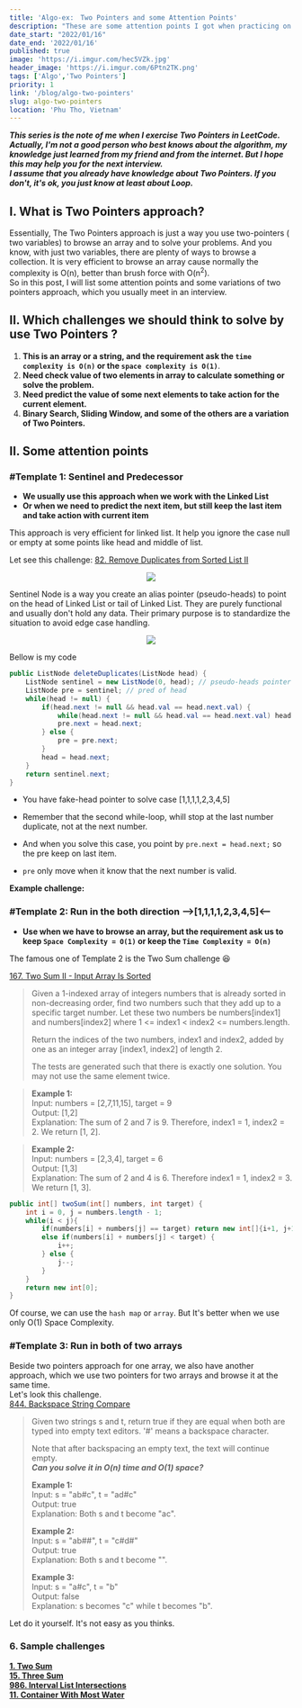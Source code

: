 ```yaml
---
title: 'Algo-ex:　Two Pointers and some Attention Points'
description: "These are some attention points I got when practicing on leetcode. These can help you succeed in the first submit, and the Interviewer will like that."
date_start: "2022/01/16"
date_end: '2022/01/16'
published: true
image: 'https://i.imgur.com/hec5VZk.jpg'
header_image: 'https://i.imgur.com/6Ptn2TK.png'
tags: ['Algo','Two Pointers']
priority: 1
link: '/blog/algo-two-pointers'
slug: algo-two-pointers
location: 'Phu Tho, Vietnam'
---
```


_**This series is the note of me when I exercise Two Pointers in LeetCode. Actually, I'm not a good person who best knows about the algorithm, my knowledge just learned from my friend and from the internet. But I hope this may help you for the next interview.  
I assume that you already have knowledge about Two Pointers. If you don't, it's ok, you just know at least about Loop.**_

## I. What is Two Pointers approach?

Essentially, The Two Pointers approach is just a way you use two-pointers ( two variables) to browse an array and to solve your problems. And you know, with just two variables, there are plenty of ways to browse a collection. It is very efficient to browse an array cause normally the complexity is O(n), better than brush force with O(n<sup>2</sup>).  
So in this post, I will list some attention points and some variations of two pointers approach, which you usually meet in an interview.

## II. Which challenges we should think to solve by use Two Pointers ?

1. **This is an array or a string, and the requirement ask the `time complexity is O(n)` or the `space complexity is O(1)`**.
2. **Need check value of two elements in array to calculate something or solve the problem.**
3. **Need predict the value of some next elements to take action for the current element.**
4. **Binary Search, Sliding Window, and some of the others are a variation of Two Pointers.**

## II. Some attention points

### #Template 1: Sentinel and Predecessor

* **We usually use this approach when we work with the Linked List**
* **Or when we need to predict the next item, but still keep the last item and take action with current item**

This approach is very efficient for linked list. It help you ignore the case null or empty at some points like head and middle of list.

Let see this challenge: [82. Remove Duplicates from Sorted List II][82]
<p align="center" width="100%">
    <img src="https://i.imgur.com/UuTA63k.png"/>
</p>

Sentinel Node is a way you create an alias pointer (pseudo-heads) to point on the head of Linked List or tail of Linked List. They are purely functional and usually don't hold any data. Their primary purpose is to standardize the situation to avoid edge case handling.

<p align="center" width="100%">
    <img src="https://i.imgur.com/83lcRrs.png"/>
</p>

Bellow is my code

```java
public ListNode deleteDuplicates(ListNode head) {
    ListNode sentinel = new ListNode(0, head); // pseudo-heads pointer
    ListNode pre = sentinel; // pred of head
    while(head != null) {
        if(head.next != null && head.val == head.next.val) {
            while(head.next != null && head.val == head.next.val) head = head.next;
            pre.next = head.next;
        } else {
            pre = pre.next;
        }
        head = head.next;
    }
    return sentinel.next;
}
```

* You have fake-head pointer to solve case [1,1,1,1,2,3,4,5]
* Remember that the second while-loop, whill stop at the last number duplicate, not at the next number.
* And when you solve this case, you point by `pre.next = head.next;` so the pre keep on last item.

* `pre` only move when it know that the next number is valid.

**Example challenge:**  

### #Template 2: Run in the both direction -->[1,1,1,1,2,3,4,5]<--

* **Use when we have to browse an array, but the requirement ask us to keep `Space Complexity = O(1)` or keep the `Time Complexity = O(n)`**

The famous one of Template 2 is the Two Sum challenge 😆

[167. Two Sum II - Input Array Is Sorted][167]

>Given a 1-indexed array of integers numbers that is already sorted in non-decreasing order, find two numbers such that they add up to a specific target number. Let these two numbers be numbers[index1] and numbers[index2] where 1 <= index1 < index2 <= numbers.length.
>
>Return the indices of the two numbers, index1 and index2, added by one as an integer array [index1, index2] of length 2.
>
>The tests are generated such that there is exactly one solution. You may not use the same element twice.

>**Example 1:**  
>Input: numbers = [2,7,11,15], target = 9  
Output: [1,2]  
Explanation: The sum of 2 and 7 is 9. Therefore, index1 = 1, index2 = 2. We return [1, 2].

>**Example 2:**   
>Input: numbers = [2,3,4], target = 6  
>Output: [1,3]  
>Explanation: The sum of 2 and 4 is 6. Therefore index1 = 1, index2 = 3. We return [1, 3].

```java
public int[] twoSum(int[] numbers, int target) {
    int i = 0, j = numbers.length - 1;
    while(i < j){
        if(numbers[i] + numbers[j] == target) return new int[]{i+1, j+1};
        else if(numbers[i] + numbers[j] < target) {
            i++;
        } else {
            j--;
        }
    }
    return new int[0];
}
```

Of course, we can use the `hash map` or `array`. But It's better when we use only O(1) Space Complexity.

### #Template 3: Run in both of two arrays

Beside two pointers approach for one array, we also have another approach, which we use two pointers for two arrays and browse it at the same time.  
Let's look this challenge.  
[844. Backspace String Compare][844]

>Given two strings s and t, return true if they are equal when both are typed into empty text editors. '#' means a backspace character.
>
>Note that after backspacing an empty text, the text will continue empty.  
>_**Can you solve it in O(n) time and O(1) space?**_  
>
>**Example 1:**  
>Input: s = "ab#c", t = "ad#c"  
>Output: true  
>Explanation: Both s and t become "ac".  
>
>**Example 2:**  
>Input: s = "ab##", t = "c#d#"  
>Output: true  
>Explanation: Both s and t become "".  
>
>**Example 3:**  
>Input: s = "a#c", t = "b"  
>Output: false  
>Explanation: s becomes "c" while t becomes "b".  

Let do it yourself. It's not easy as you thinks.

### 6. Sample challenges
[**1. Two Sum**][1]  
[**15. Three Sum**][15]  
[**986. Interval List Intersections**][986]  
[**11. Container With Most Water**][11]

[1]: https://leetcode.com/problems/two-sum/
[15]: https://leetcode.com/problems/3sum/
[82]: https://leetcode.com/problems/remove-duplicates-from-sorted-list-ii/
[167]: https://leetcode.com/problems/two-sum-ii-input-array-is-sorted/
[844]: https://leetcode.com/problems/backspace-string-compare/
[986]: https://leetcode.com/problems/interval-list-intersections/
[11]: https://leetcode.com/problems/container-with-most-water/